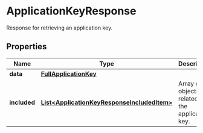 # ApplicationKeyResponse

Response for retrieving an application key.

## Properties

| Name         | Type                                                                                        | Description                                      | Notes      |
| ------------ | ------------------------------------------------------------------------------------------- | ------------------------------------------------ | ---------- |
| **data**     | [**FullApplicationKey**](FullApplicationKey.md)                                             |                                                  | [optional] |
| **included** | [**List&lt;ApplicationKeyResponseIncludedItem&gt;**](ApplicationKeyResponseIncludedItem.md) | Array of objects related to the application key. | [optional] |
